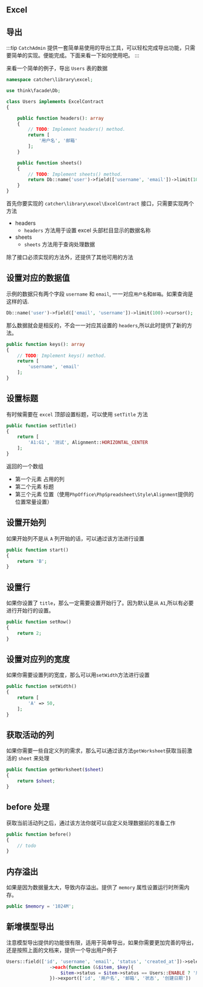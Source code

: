 ## Excel

## 导出
:::tip
`CatchAdmin` 提供一套简单易使用的导出工具，可以轻松完成导出功能，只需要简单的实现。便能完成。下面来看一下如何使用吧。
:::

来看一个简单的例子，导出 `Users` 表的数据
```php
namespace catcher\library\excel;

use think\facade\Db;

class Users implements ExcelContract
{

    public function headers(): array
    {
        // TODO: Implement headers() method.
        return [
            '用户名', '邮箱'
        ];
    }

    public function sheets()
    {
        // TODO: Implement sheets() method.
        return Db::name('user')->field(['username', 'email'])->limit(100)->cursor();
    }
}

```
首先你要实现的 `catcher\library\excel\ExcelContract` 接口，只需要实现两个方法
- headers
  - `headers` 方法用于设置 excel 头部栏目显示的数据名称
- sheets
  - `sheets` 方法用于查询处理数据


除了接口必须实现的方法外，还提供了其他可用的方法

## 设置对应的数据值

示例的数据只有两个字段 `username` 和 `email`, 一一对应`用户名`和`邮箱`。如果查询是这样的话.
```php
Db::name('user')->field(['email', 'username'])->limit(100)->cursor();
``` 
那么数据就会是相反的，不会一一对应其设置的 `headers`,所以此时提供了新的方法。
```php
public function keys(): array
{
    // TODO: Implement keys() method.
    return [
        'username', 'email'
    ];
}
```

## 设置标题
有时候需要在 `excel` 顶部设置标题，可以使用 `setTitle` 方法
```php
public function setTitle()
{
    return [
        'A1:G1', '测试', Alignment::HORIZONTAL_CENTER
    ];
}
```

返回的一个数组
- 第一个元素 占用的列
- 第二个元素 标题
- 第三个元素 位置（使用`PhpOffice\PhpSpreadsheet\Style\Alignment`提供的位置常量设置）

## 设置开始列
如果开始列不是从 `A` 列开始的话，可以通过该方法进行设置
```php
public function start()
{
    return 'B';
}
```

## 设置行
如果你设置了 `title`，那么一定需要设置开始行了。因为默认是从 `A1`,所以有必要进行开始行的设置。
```php
public function setRow()
{
    return 2;
}
```

## 设置对应列的宽度
如果你需要设置列的宽度，那么可以用`setWidth`方法进行设置

```php
public function setWidth()
{
    return [
        'A' => 50,
    ];
}
```

## 获取活动的列
如果你需要一些自定义列的需求，那么可以通过该方法`getWorksheet`获取当前激活的 `sheet` 来处理
```php
public function getWorksheet($sheet)
{
    return $sheet;
}
```

## before 处理
获取当前活动列之后，通过该方法你就可以自定义处理数据前的准备工作
```php
public function before()
{
    // todo
}
```

## 内存溢出
如果是因为数据量太大，导致内存溢出。提供了 `memory` 属性设置运行时所需内存。
```php
public $memory = '1024M';
```


## 新增模型导出
注意模型导出提供的功能很有限，适用于简单导出，如果你需要更加完善的导出，还是按照上面的文档来，提供一个导出用户例子
```php
Users::field(['id', 'username', 'email', 'status', 'created_at'])->select()
                ->each(function (&$item, $key){
                    $item->status = $item->status == Users::ENABLE ? '启用' : '停用';
                })->export(['id', '用户名', '邮箱', '状态', '创建日期'])
```